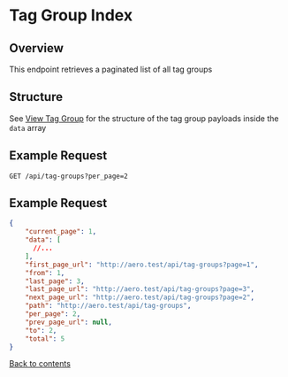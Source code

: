 # Tag Group Index

## Overview

This endpoint retrieves a paginated list of all tag groups

## Structure

See [View Tag Group](VIEW.md) for the structure of the tag group payloads inside the `data` array

## Example Request

```http request
GET /api/tag-groups?per_page=2
```

## Example Request

```json lines
{
    "current_page": 1,
    "data": [
      //...
    ],
    "first_page_url": "http://aero.test/api/tag-groups?page=1",
    "from": 1,
    "last_page": 3,
    "last_page_url": "http://aero.test/api/tag-groups?page=3",
    "next_page_url": "http://aero.test/api/tag-groups?page=2",
    "path": "http://aero.test/api/tag-groups",
    "per_page": 2,
    "prev_page_url": null,
    "to": 2,
    "total": 5
}
```

[Back to contents](../../README.md#table-of-contents)

